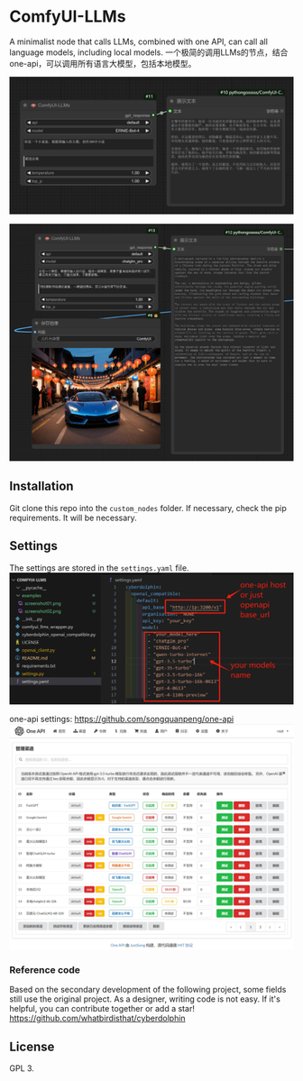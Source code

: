 # ComfyUI-LLMs

A minimalist node that calls LLMs, combined with one API, can call all language models, including local models.
一个极简的调用LLMs的节点，结合one-api，可以调用所有语言大模型，包括本地模型。

![comfyuillms.png](examples/screenshot01.png)

![comfyuillms.png](examples/screenshot02.png)

## Installation

Git clone this repo into the `custom_nodes` folder.
If necessary, check the pip requirements. It will be necessary.

## Settings
The settings are stored in the `settings.yaml` file.
![comfyuillms.png](examples/screenshot03.png)

one-api settings: https://github.com/songquanpeng/one-api
![comfyuillms.png](examples/screenshot04.png)


### Reference code
Based on the secondary development of the following project, some fields still use the original project.
As a designer, writing code is not easy. If it's helpful, you can contribute together or add a star!
https://github.com/whatbirdisthat/cyberdolphin

## License

GPL 3.